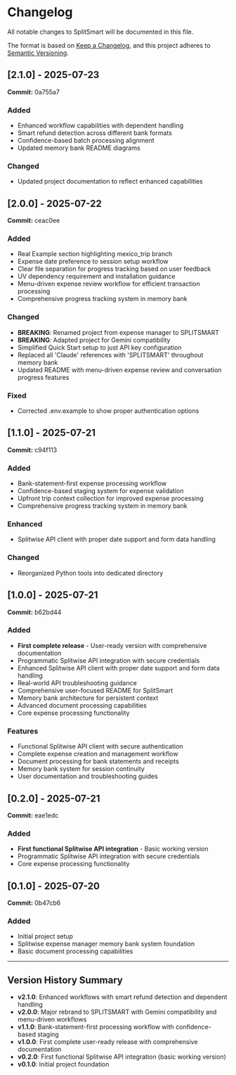 # Changelog

All notable changes to SplitSmart will be documented in this file.

The format is based on [Keep a Changelog](https://keepachangelog.com/en/1.0.0/),
and this project adheres to [Semantic Versioning](https://semver.org/spec/v2.0.0.html).

## [2.1.0] - 2025-07-23
**Commit:** 0a755a7

### Added
- Enhanced workflow capabilities with dependent handling
- Smart refund detection across different bank formats
- Confidence-based batch processing alignment
- Updated memory bank README diagrams

### Changed
- Updated project documentation to reflect enhanced capabilities

## [2.0.0] - 2025-07-22
**Commit:** ceac0ee

### Added
- Real Example section highlighting mexico_trip branch
- Expense date preference to session setup workflow
- Clear file separation for progress tracking based on user feedback
- UV dependency requirement and installation guidance
- Menu-driven expense review workflow for efficient transaction processing
- Comprehensive progress tracking system in memory bank

### Changed
- **BREAKING**: Renamed project from expense manager to SPLITSMART
- **BREAKING**: Adapted project for Gemini compatibility
- Simplified Quick Start setup to just API key configuration
- Replaced all 'Claude' references with 'SPLITSMART' throughout memory bank
- Updated README with menu-driven expense review and conversation progress features

### Fixed
- Corrected .env.example to show proper authentication options

## [1.1.0] - 2025-07-21
**Commit:** c94f113

### Added
- Bank-statement-first expense processing workflow
- Confidence-based staging system for expense validation
- Upfront trip context collection for improved expense processing
- Comprehensive progress tracking system in memory bank

### Enhanced
- Splitwise API client with proper date support and form data handling

### Changed
- Reorganized Python tools into dedicated directory

## [1.0.0] - 2025-07-21
**Commit:** b62bd44

### Added
- **First complete release** - User-ready version with comprehensive documentation
- Programmatic Splitwise API integration with secure credentials
- Enhanced Splitwise API client with proper date support and form data handling
- Real-world API troubleshooting guidance
- Comprehensive user-focused README for SplitSmart
- Memory bank architecture for persistent context
- Advanced document processing capabilities
- Core expense processing functionality

### Features
- Functional Splitwise API client with secure authentication
- Complete expense creation and management workflow
- Document processing for bank statements and receipts
- Memory bank system for session continuity
- User documentation and troubleshooting guides

## [0.2.0] - 2025-07-21
**Commit:** eae1edc

### Added
- **First functional Splitwise API integration** - Basic working version
- Programmatic Splitwise API integration with secure credentials
- Core expense processing functionality

## [0.1.0] - 2025-07-20
**Commit:** 0b47cb6

### Added
- Initial project setup
- Splitwise expense manager memory bank system foundation
- Basic document processing capabilities

---

## Version History Summary

- **v2.1.0**: Enhanced workflows with smart refund detection and dependent handling
- **v2.0.0**: Major rebrand to SPLITSMART with Gemini compatibility and menu-driven workflows
- **v1.1.0**: Bank-statement-first processing workflow with confidence-based staging
- **v1.0.0**: First complete user-ready release with comprehensive documentation
- **v0.2.0**: First functional Splitwise API integration (basic working version)
- **v0.1.0**: Initial project foundation